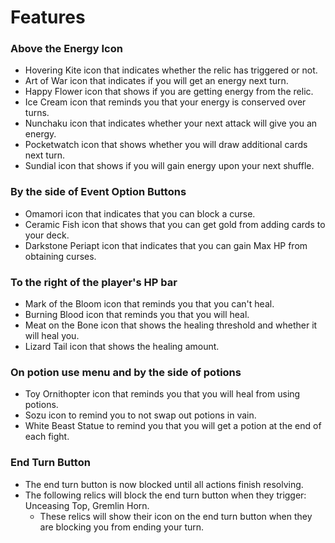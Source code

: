 # Features

### Above the Energy Icon

- Hovering Kite icon that indicates whether the relic has triggered or not.
- Art of War icon that indicates if you will get an energy next turn.
- Happy Flower icon that shows if you are getting energy from the relic.
- Ice Cream icon that reminds you that your energy is conserved over turns.
- Nunchaku icon that indicates whether your next attack will give you an energy.
- Pocketwatch icon that shows whether you will draw  additional cards next turn.
- Sundial icon that shows if you will gain energy upon your next shuffle.

### By the side of Event Option Buttons

- Omamori icon that indicates that you can block a curse.
- Ceramic Fish icon that shows that you can get gold from adding cards to your deck.
- Darkstone Periapt icon that indicates that you can gain Max HP from obtaining curses.

### To the right of the player's HP bar

- Mark of the Bloom icon that reminds you that you can't heal.
- Burning Blood icon that reminds you that you will heal.
- Meat on the Bone icon that shows the healing threshold and whether it will heal you.
- Lizard Tail icon that shows the healing amount.

### On potion use menu and by the side of potions

- Toy Ornithopter icon that reminds you that you will heal from using potions.
- Sozu icon to remind you to not swap out potions in vain.
- White Beast Statue to remind you that you will get a potion at the end of each fight.

### End Turn Button

- The end turn button is now blocked until all actions finish resolving.
- The following relics will block the end turn button when they trigger: Unceasing Top, Gremlin Horn.
  - These relics will show their icon on the end turn button when they are blocking you from ending your turn.